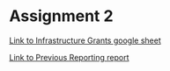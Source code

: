 # Assignment 2
[Link to Infrastructure Grants google sheet](https://docs.google.com/spreadsheets/d/17ByXZFxqrxJdungdGAUDwLT_oEtniIl9dCBUg_RlCSc/edit?usp=sharing)

[Link to Previous Reporting report](https://github.com/christinavw2001/datajournalism-fall22/blob/main/previous_reporting.md)
